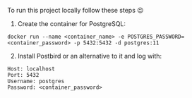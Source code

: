 To run this project locally follow these steps :wink:

1. Create the container for PostgreSQL:

```docker
docker run --name <container_name> -e POSTGRES_PASSWORD=<container_password> -p 5432:5432 -d postgres:11
```

2. Install Postbird or an alternative to it and log with:

```docker
Host: localhost
Port: 5432
Username: postgres
Password: <container_password>
```